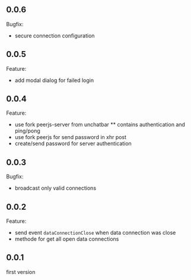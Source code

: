 ## 0.0.6
Bugfix:
* secure connection configuration

## 0.0.5
Feature:
* add modal dialog for failed login

## 0.0.4
Feature:
* use fork peerjs-server from unchatbar
** contains authentication and ping/pong
* use fork peerjs for send password in xhr post
* create/send password for server authentication

## 0.0.3
Bugfix:

* broadcast only valid connections

## 0.0.2
Feature:

* send event `dataConnectionClose` when data connection was close
* methode for get all open data connections

## 0.0.1
first version

